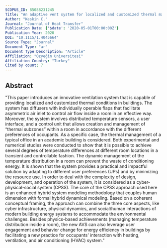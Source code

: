 ```yaml
---
SCOPUS_ID: 85088231245
Title: "An adaptive vent system for localized and customized thermal management in buildings"
Author: "Keskin C."
Journal: "Journal of Heat Transfer"
Publication Date: {'$date': '2020-05-01T00:00:00Z'}
Publication Year: 2020
DOI: "10.1115/1.4045664"
Source Type: "Journal"
Document Type: "ar"
Document Type Description: "Article"
Affiliation: "Özyeğin Üniversitesi"
Affiliation Country: "Turkey"
Cited by count: 7
---
```


## Abstract
"This paper introduces an innovative ventilation system that is capable of providing localized and customized thermal conditions in buildings. The system has diffusers with individually operable flaps that facilitate asymmetric air inlet to control air flow inside a room in an effective way. Moreover, the system involves distributed temperature sensors, a user interface, and a control unit that allows creation and management of “thermal subzones” within a room in accordance with the different preferences of occupants. As a specific case, the thermal management of a typical office in an academic building is considered. Both experimental and numerical studies were conducted to show that it is possible to achieve several degrees of temperature differences at different room locations in a transient and controllable fashion. The dynamic management of the temperature distribution in a room can prevent the waste of conditioning energy. It is shown that the system provides a practical and impactful solution by adapting to different user preferences (UPs) and by minimizing the resource use. In order to deal with the complexity of design, development, and operation of the system, it is considered as a cyber-physical-social system (CPSS). The core of the CPSS approach used here is an enhanced hybrid system modeling methodology that couples human dimension with formal hybrid dynamical modeling. Based on a coherent conceptual framing, the approach can combine the three core aspects, like cyber infrastructure, physical dynamics, and social/human interactions of modern building energy systems to accommodate the environmental challenges. Besides physics-based achievements (managing temperature distribution inside a room), the new AVS can also leverage user engagement and behavior change for energy efficiency in buildings by facilitating a new practice for occupants' interaction with heating, ventilation, and air conditioning (HVAC) system."
